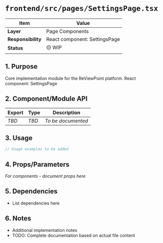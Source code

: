 # `frontend/src/pages/SettingsPage.tsx`

| Item               | Value                                                              |
| ------------------ | ------------------------------------------------------------------ |
| **Layer**          | Page Components                                                           |
| **Responsibility** | React component: SettingsPage                                                   |
| **Status**         | 🟡 WIP                                                            |

## 1. Purpose

Core implementation module for the ReViewPoint platform. React component: SettingsPage

## 2. Component/Module API

| Export       | Type     | Description            |
| ------------ | -------- | ---------------------- |
| *TBD*        | *TBD*    | *To be documented*     |

## 3. Usage

```typescript
// Usage examples to be added
```

## 4. Props/Parameters

*For components - document props here*

## 5. Dependencies

- List dependencies here

## 6. Notes

- Additional implementation notes
- TODO: Complete documentation based on actual file content
